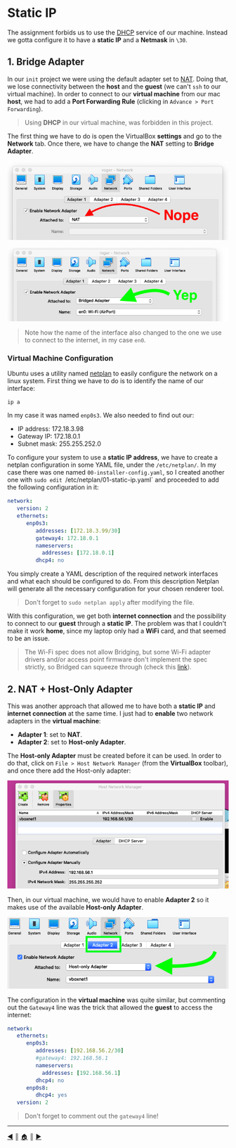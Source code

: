 # Static IP
The assignment forbids us to use the [DHCP](https://en.wikipedia.org/wiki/Dynamic_Host_Configuration_Protocol) service of our machine. Instead we gotta configure it to have a **static IP** and a **Netmask** in `\30`.

## 1. Bridge Adapter
In our `init` project we were using the default adapter set to [NAT](). Doing that, we lose connectivity between the **host** and the **guest** (we can't `ssh` to our virtual machine). In order to connect to our **virtual machine** from our mac **host**, we had to add a **Port Forwarding Rule** (clicking in `Advance > Port Forwarding`).

> Using **DHCP** in our virtual machine, was forbidden in this project.

The first thing we have to do is open the VirtualBox **settings** and go to the **Network** tab. Once there, we have to change the **NAT** setting to **Bridge Adapter**.

![no nat](./images/network_security/01_no_nat.png)

![bridged adapter](./images/network_security/02_bridged_adapter.png)

> Note how the name of the interface also changed to the one we use to connect to the internet, in my case `en0`.

### Virtual Machine Configuration
Ubuntu uses a utility named [netplan](https://netplan.io/) to easily configure the network on a linux system. First thing we have to do is to identify the name of our interface:
```
ip a
```
In my case it was named `enp0s3`. We also needed to find out our:

* IP address:  172.18.3.98
* Gateway IP:  172.18.0.1
* Subnet mask: 255.255.252.0

To configure your system to use a **static IP address**, we have to create a netplan configuration in some YAML file, under the `/etc/netplan/`. In my case there was one named `00-installer-config.yaml`, so I created another one with `sudo edit `/etc/netplan/01-static-ip.yaml` and proceeded to add the following configuration in it:
```yaml
network:
   version: 2
   ethernets:
      enp0s3:
         addresses: [172.18.3.99/30]
         gateway4: 172.18.0.1
         nameservers:
           addresses: [172.18.0.1]
         dhcp4: no
```

You simply create a YAML description of the required network interfaces and what each should be configured to do. From this description Netplan will generate all the necessary configuration for your chosen renderer tool.

> Don't forget to `sudo netplan apply` after modifying the file.

With this configuration, we get both **internet connection** and the possibility to connect to our **guest** through a **static IP**. The problem was that I couldn't make it work **home**, since my laptop only had a **WiFi** card, and that seemed to be an issue.

> The Wi-Fi spec does not allow Bridging, but some Wi-Fi adapter drivers and/or access point firmware don't implement the spec strictly, so Bridged can squeeze through (check this [link](https://forums.virtualbox.org/viewtopic.php?f=35&t=96608#p468775)).

## 2. NAT + Host-Only Adapter
This was another approach that allowed me to have both a **static IP** and **internet connection** at the same time. I just had to **enable** two network adapters in the **virtual machine**:

* **Adapter 1**: set to **NAT**.
* **Adapter 2**: set to **Host-only Adapter**.

The **Host-only Adapter** must be created before it can be used. In order to do that, click on `File > Host Network Manager` (from the **VirtualBox** toolbar), and once there add the Host-only adapter:

![host-only adapter](./images/network_security/host_only_adapter.png)

Then, in our virtual machine, we would have to enable **Adapter 2** so it makes use of the available **Host-only Adapter**.

![adapter 2](./images/network_security/adapter_two.png)

The configuration in the **virtual machine** was quite similar, but commenting out the `Gateway4` line was the trick that allowed the **guest** to access the internet:
```yaml
network:
   ethernets:
      enp0s3:
         addresses: [192.168.56.2/30]
         #gateway4: 192.168.56.1
         nameservers:
           addresses: [192.168.56.1]
         dhcp4: no
      enp0s8:
         dhcp4: yes
   version: 2
```

> Don't forget to comment out the `gateway4` line!

---
<!-- navigation links -->
[:arrow_backward:][back] ║ [:house:][home] ║ [:arrow_forward:][next]

[home]: ../README.md
[back]: ../README.md
[next]: ./ssh.md